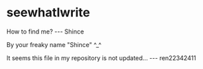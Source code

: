 seewhatIwrite
=============
How to find me? --- Shince

By your freaky name "Shince" ^_^

It seems this file in my repository is not updated... --- ren22342411